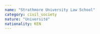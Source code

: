 ```yaml
---
name: "Strathmore University Law School"
category: civil_society
nature: "Université"
nationality: KEN
---
```

    